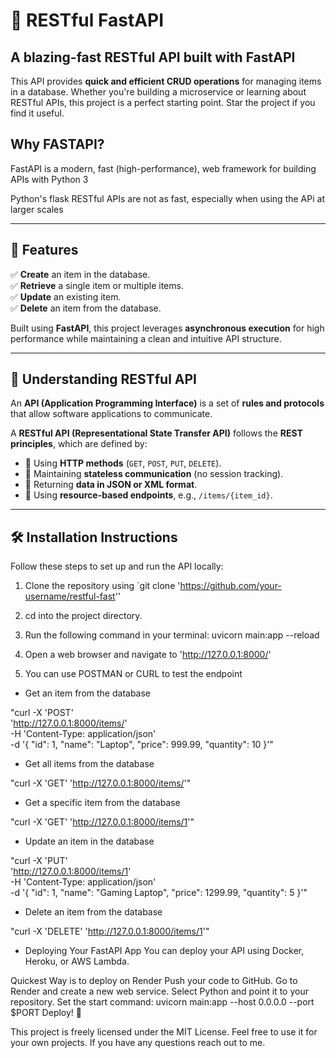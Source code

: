 # 🚀 RESTful FastAPI  

## A blazing-fast RESTful API built with FastAPI

This API provides **quick and efficient CRUD operations** for managing items in a database. Whether you're building a microservice or learning about RESTful APIs, this project is a perfect starting point. Star the project if you find it useful.

## Why FASTAPI?

FastAPI is a modern, fast (high-performance), web framework for building APIs with Python 3

Python's flask RESTful APIs are not as fast, especially when using the APi at larger scales

---

## 🔹 Features

✅ **Create** an item in the database.  
✅ **Retrieve** a single item or multiple items.  
✅ **Update** an existing item.  
✅ **Delete** an item from the database.  

Built using **FastAPI**, this project leverages **asynchronous execution** for high performance while maintaining a clean and intuitive API structure.  

---

## 📌 Understanding RESTful API

An **API (Application Programming Interface)** is a set of **rules and protocols** that allow software applications to communicate.  

A **RESTful API (Representational State Transfer API)** follows the **REST principles**, which are defined by:  

- 🔹 Using **HTTP methods** (`GET`, `POST`, `PUT`, `DELETE`).  
- 🔹 Maintaining **stateless communication** (no session tracking).  
- 🔹 Returning **data in JSON or XML format**.  
- 🔹 Using **resource-based endpoints**, e.g., `/items/{item_id}`.  

---

## 🛠 Installation Instructions  

Follow these steps to set up and run the API locally:  

1. Clone the repository using `git clone 'https://github.com/your-username/restful-fast''

2. cd into the project directory.

3. Run the following command in your terminal: uvicorn main:app --reload

4. Open a web browser and navigate to 'http://127.0.0.1:8000/'

5. You can use POSTMAN or CURL to test the endpoint

- Get an item from the database

"curl -X 'POST' \
  'http://127.0.0.1:8000/items/' \
  -H 'Content-Type: application/json' \
  -d '{
  "id": 1,
  "name": "Laptop",
  "price": 999.99,
  "quantity": 10
}'"

- Get all items from the database

"curl -X 'GET' 'http://127.0.0.1:8000/items/'"

- Get a specific item from the database

"curl -X 'GET' 'http://127.0.0.1:8000/items/1'"

- Update an item in the database

"curl -X 'PUT' \
  'http://127.0.0.1:8000/items/1' \
  -H 'Content-Type: application/json' \
  -d '{
  "id": 1,
  "name": "Gaming Laptop",
  "price": 1299.99,
  "quantity": 5
}'"

- Delete an item from the database

"curl -X 'DELETE' 'http://127.0.0.1:8000/items/1'"

- Deploying Your FastAPI App
You can deploy your API using Docker, Heroku, or AWS Lambda.

Quickest Way is to deploy on Render
Push your code to GitHub.
Go to Render and create a new web service.
Select Python and point it to your repository.
Set the start command:
uvicorn main:app --host 0.0.0.0 --port $PORT
Deploy! 🚀

This project is freely licensed under the MIT License. Feel free to use it for your own projects. If you have any questions reach out to me.
